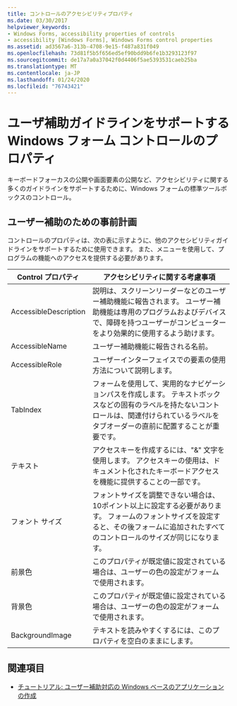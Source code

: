 ```yaml
---
title: コントロールのアクセシビリティプロパティ
ms.date: 03/30/2017
helpviewer_keywords:
- Windows Forms, accessibility properties of controls
- accessibility [Windows Forms], Windows Forms control properties
ms.assetid: ad3567a6-313b-4708-9e15-f487a831f049
ms.openlocfilehash: 73d81f5b5f656ed5ef90bdd9b6fe1b3293123f97
ms.sourcegitcommit: de17a7a0a37042f0d4406f5ae5393531caeb25ba
ms.translationtype: MT
ms.contentlocale: ja-JP
ms.lasthandoff: 01/24/2020
ms.locfileid: "76743421"
---
```

# <a name="properties-on-windows-forms-controls-that-support-accessibility-guidelines"></a>ユーザ補助ガイドラインをサポートする Windows フォーム コントロールのプロパティ
キーボードフォーカスの公開や画面要素の公開など、アクセシビリティに関する多くのガイドラインをサポートするために、Windows フォームの標準ツールボックスのコントロール。  
  
## <a name="planning-ahead-for-accessibility"></a>ユーザー補助のための事前計画  
 コントロールのプロパティは、次の表に示すように、他のアクセシビリティガイドラインをサポートするために使用できます。 また、メニューを使用して、プログラムの機能へのアクセスを提供する必要があります。  
  
|Control プロパティ|アクセシビリティに関する考慮事項|  
|----------------------|--------------------------------------|  
|AccessibleDescription|説明は、スクリーンリーダーなどのユーザー補助機能に報告されます。 ユーザー補助機能は専用のプログラムおよびデバイスで、障碍を持つユーザーがコンピューターをより効果的に使用するよう助けます。|  
|AccessibleName|ユーザー補助機能に報告される名前。|  
|AccessibleRole|ユーザーインターフェイスでの要素の使用方法について説明します。|  
|TabIndex|フォームを使用して、実用的なナビゲーションパスを作成します。 テキストボックスなどの固有のラベルを持たないコントロールは、関連付けられているラベルをタブオーダーの直前に配置することが重要です。|  
|テキスト|アクセスキーを作成するには、"&" 文字を使用します。 アクセスキーの使用は、ドキュメント化されたキーボードアクセスを機能に提供することの一部です。|  
|フォント サイズ|フォントサイズを調整できない場合は、10ポイント以上に設定する必要があります。 フォームのフォントサイズを設定すると、その後フォームに追加されたすべてのコントロールのサイズが同じになります。|  
|前景色|このプロパティが既定値に設定されている場合は、ユーザーの色の設定がフォームで使用されます。|  
|背景色|このプロパティが既定値に設定されている場合は、ユーザーの色の設定がフォームで使用されます。|  
|BackgroundImage|テキストを読みやすくするには、このプロパティを空白のままにします。|  
  
## <a name="see-also"></a>関連項目

- [チュートリアル: ユーザー補助対応の Windows ベースのアプリケーションの作成](walkthrough-creating-an-accessible-windows-based-application.md)
